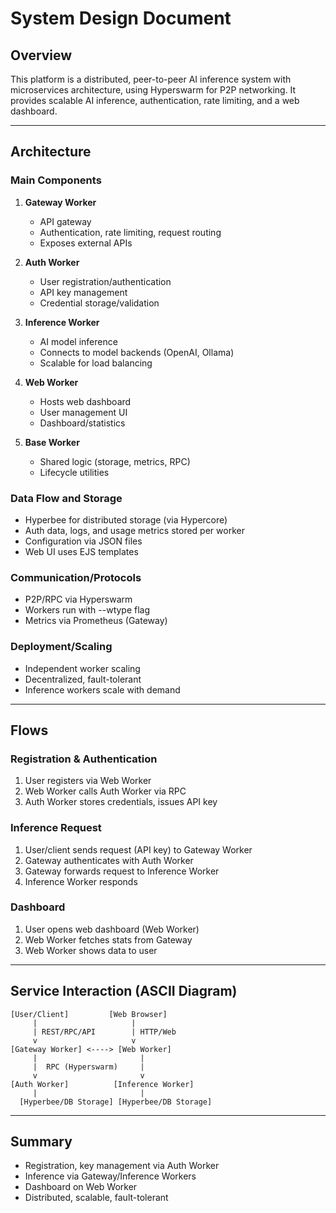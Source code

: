 # System Design Document

## Overview

This platform is a distributed, peer-to-peer AI inference system with microservices architecture, using Hyperswarm for P2P networking. It provides scalable AI inference, authentication, rate limiting, and a web dashboard.

---

## Architecture

### Main Components

1. **Gateway Worker**

   * API gateway
   * Authentication, rate limiting, request routing
   * Exposes external APIs

2. **Auth Worker**

   * User registration/authentication
   * API key management
   * Credential storage/validation

3. **Inference Worker**

   * AI model inference
   * Connects to model backends (OpenAI, Ollama)
   * Scalable for load balancing

4. **Web Worker**

   * Hosts web dashboard
   * User management UI
   * Dashboard/statistics

5. **Base Worker**

   * Shared logic (storage, metrics, RPC)
   * Lifecycle utilities

### Data Flow and Storage

* Hyperbee for distributed storage (via Hypercore)
* Auth data, logs, and usage metrics stored per worker
* Configuration via JSON files
* Web UI uses EJS templates

### Communication/Protocols

* P2P/RPC via Hyperswarm
* Workers run with --wtype flag
* Metrics via Prometheus (Gateway)

### Deployment/Scaling

* Independent worker scaling
* Decentralized, fault-tolerant
* Inference workers scale with demand

---

## Flows

### Registration & Authentication

1. User registers via Web Worker
2. Web Worker calls Auth Worker via RPC
3. Auth Worker stores credentials, issues API key

### Inference Request

1. User/client sends request (API key) to Gateway Worker
2. Gateway authenticates with Auth Worker
3. Gateway forwards request to Inference Worker
4. Inference Worker responds

### Dashboard

1. User opens web dashboard (Web Worker)
2. Web Worker fetches stats from Gateway
3. Web Worker shows data to user

---

## Service Interaction (ASCII Diagram)

```
[User/Client]         [Web Browser]
     |                     |
     | REST/RPC/API        | HTTP/Web
     v                     v
[Gateway Worker] <----> [Web Worker]
     |                       |
     |  RPC (Hyperswarm)     |
     v                       v
[Auth Worker]          [Inference Worker]
     |                       |
  [Hyperbee/DB Storage] [Hyperbee/DB Storage]
```

---

## Summary

* Registration, key management via Auth Worker
* Inference via Gateway/Inference Workers
* Dashboard on Web Worker
* Distributed, scalable, fault-tolerant
